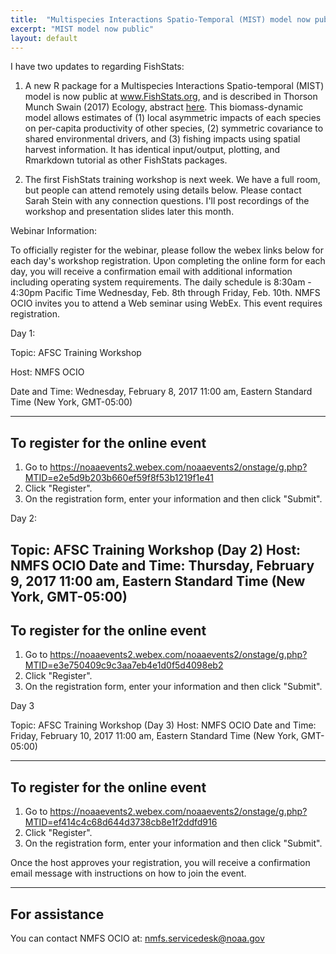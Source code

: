 ```yaml
---
title:  "Multispecies Interactions Spatio-Temporal (MIST) model now public"
excerpt: "MIST model now public"
layout: default
---
```


I have two updates to regarding FishStats:

1.  A new R package for a Multispecies Interactions Spatio-temporal (MIST) model is now public at www.FishStats.org, and is described in Thorson Munch Swain (2017) Ecology, abstract [here](http://onlinelibrary.wiley.com/doi/10.1002/ecy.1760/abstract?campaign=wolacceptedarticle).  This biomass-dynamic model allows estimates of (1) local asymmetric impacts of each species on per-capita productivity of other species, (2) symmetric covariance to shared environmental drivers, and (3) fishing impacts using spatial harvest information. It has identical input/output, plotting, and Rmarkdown tutorial as other FishStats packages.

2.  The first FishStats training workshop is next week.  We have a full room, but people can attend remotely using details below.  Please contact Sarah Stein with any connection questions.  I'll post recordings of the workshop and presentation slides later this month.


Webinar Information:

To officially register for the webinar, please follow the webex links below for each day's workshop registration. Upon completing the online form for each day, you will receive a confirmation email with additional information including operating system requirements. The daily schedule is 8:30am - 4:30pm Pacific Time Wednesday, Feb. 8th through Friday, Feb. 10th.
NMFS OCIO invites you to attend a Web seminar using WebEx. This event requires registration.

Day 1:

Topic: AFSC Training Workshop

Host: NMFS OCIO

Date and Time:
Wednesday, February 8, 2017 11:00 am, Eastern Standard Time (New York, GMT-05:00)

-------------------------------------------------------
To register for the online event
-------------------------------------------------------
1. Go to https://noaaevents2.webex.com/noaaevents2/onstage/g.php?MTID=e2e5d9b203b660ef59f8f53b1219f1e41
2. Click "Register".
3. On the registration form, enter your information and then click "Submit".

Day 2: 

Topic: AFSC Training Workshop (Day 2)
Host: NMFS OCIO
Date and Time:
Thursday, February 9, 2017 11:00 am, Eastern Standard Time (New York, GMT-05:00)
-------------------------------------------------------
To register for the online event
-------------------------------------------------------
1. Go to https://noaaevents2.webex.com/noaaevents2/onstage/g.php?MTID=e3e750409c9c3aa7eb4e1d0f5d4098eb2
2. Click "Register".
3. On the registration form, enter your information and then click "Submit".

Day 3

Topic: AFSC Training Workshop (Day 3)
Host: NMFS OCIO
Date and Time:
Friday, February 10, 2017 11:00 am, Eastern Standard Time (New York, GMT-05:00)

-------------------------------------------------------
To register for the online event
-------------------------------------------------------
1. Go to https://noaaevents2.webex.com/noaaevents2/onstage/g.php?MTID=ef414c4c68d644d3738cb8e1f2ddfd916
2. Click "Register".
3. On the registration form, enter your information and then click "Submit".

Once the host approves your registration, you will receive a confirmation email message with instructions on how to join the event.

-------------------------------------------------------
For assistance
-------------------------------------------------------
You can contact NMFS OCIO at:
nmfs.servicedesk@noaa.gov


